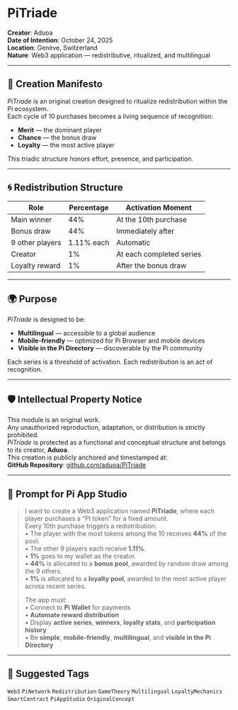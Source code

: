 # PiTriade

**Creator**: Aduoa  
**Date of Intention**: October 24, 2025  
**Location**: Genève, Switzerland  
**Nature**: Web3 application — redistributive, ritualized, and multilingual

---

## 📜 Creation Manifesto

*PiTriade* is an original creation designed to ritualize redistribution within the Pi ecosystem.  
Each cycle of 10 purchases becomes a living sequence of recognition:

- **Merit** — the dominant player  
- **Chance** — the bonus draw  
- **Loyalty** — the most active player

This triadic structure honors effort, presence, and participation.

---

## 🌀 Redistribution Structure

| Role                  | Percentage | Activation Moment         |
|-----------------------|------------|----------------------------|
| Main winner           | 44%        | At the 10th purchase       |
| Bonus draw            | 44%        | Immediately after          |
| 9 other players       | 1.11% each | Automatic                  |
| Creator               | 1%         | At each completed series   |
| Loyalty reward        | 1%         | After the bonus draw       |

---

## 🌍 Purpose

*PiTriade* is designed to be:

- **Multilingual** — accessible to a global audience  
- **Mobile-friendly** — optimized for Pi Browser and mobile devices  
- **Visible in the Pi Directory** — discoverable by the Pi community

Each series is a threshold of activation. Each redistribution is an act of recognition.

---

## 🛡️ Intellectual Property Notice

This module is an original work.  
Any unauthorized reproduction, adaptation, or distribution is strictly prohibited.  
*PiTriade* is protected as a functional and conceptual structure and belongs to its creator, **Aduoa**.  
This creation is publicly anchored and timestamped at:  
**GitHub Repository**: [github.com/aduoa/PiTriade](https://github.com/aduoa/PiTriade)

---

## 🧠 Prompt for Pi App Studio

> I want to create a Web3 application named **PiTriade**, where each player purchases a “PI token” for a fixed amount.  
> Every 10th purchase triggers a redistribution:  
> • The player with the most tokens among the 10 receives **44%** of the pool.  
> • The other 9 players each receive **1.11%**.  
> • **1%** goes to my wallet as the creator.  
> • **44%** is allocated to a **bonus pool**, awarded by random draw among the 9 others.  
> • **1%** is allocated to a **loyalty pool**, awarded to the most active player across recent series.  
>
> The app must:  
> • Connect to **Pi Wallet** for payments  
> • **Automate reward distribution**  
> • Display **active series**, **winners**, **loyalty stats**, and **participation history**  
> • Be **simple**, **mobile-friendly**, **multilingual**, and **visible in the Pi Directory**

---

## 🔗 Suggested Tags

`Web3` `PiNetwork` `Redistribution` `GameTheory` `Multilingual` `LoyaltyMechanics` `SmartContract` `PiAppStudio` `OriginalConcept`
